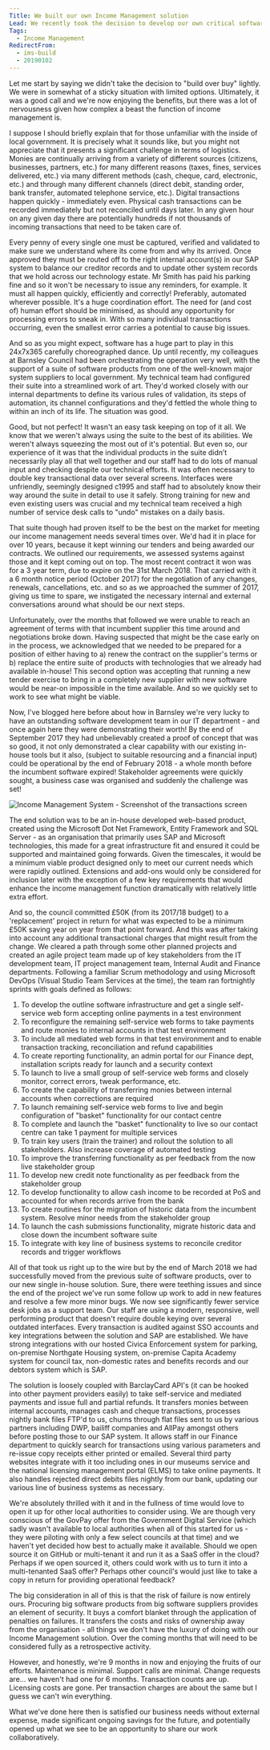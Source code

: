 ```yaml
---
Title: We built our own Income Management solution
Lead: We recently took the decision to develop our own critical software solution, over renewing an incumbent contract. This is how it happened.
Tags:
  - Income Management
RedirectFrom: 
  - ims-build
  - 20190102
---
```


Let me start by saying we didn't take the decision to "build over buy" lightly. We were in somewhat of a sticky situation with limited options. Ultimately, it was a good call and we're now enjoying the benefits, but there was a lot of nervousness given how complex a beast the function of income management is.

I suppose I should briefly explain that for those unfamiliar with the inside of local government. It is precisely what it sounds like, but you might not appreciate that it presents a significant challenge in terms of logistics. Monies are continually arriving from a variety of different sources (citizens, businesses, partners, etc.) for many different reasons (taxes, fines, services delivered, etc.) via many different methods (cash, cheque, card, electronic, etc.) and through many different channels (direct debit, standing order, bank transfer, automated telephone service, etc.). Digital transactions happen quickly - immediately even. Physical cash transactions can be recorded immediately but not reconciled until days later. In any given hour on any given day there are potentially hundreds if not thousands of incoming transactions that need to be taken care of.

Every penny of every single one must be captured, verified and validated to make sure we understand where its come from and why its arrived. Once approved they must be routed off to the right internal account(s) in our SAP system to balance our creditor records and to update other system records that we hold across our technology estate. Mr Smith has paid his parking fine and so it won't be necessary to issue any reminders, for example. It must all happen quickly, efficiently and correctly! Preferably, automated wherever possible. It's a huge coordination effort. The need for (and cost of) human effort should be minimised, as should any opportunity for processing errors to sneak in. With so many individual transactions occurring, even the smallest error carries a potential to cause big issues.

And so as you might expect, software has a huge part to play in this 24x7x365 carefully choreographed dance. Up until recently, my colleagues at Barnsley Council had been orchestrating the operation very well, with the support of a suite of software products from one of the well-known major system suppliers to local government. My technical team had configured their suite into a streamlined work of art. They'd worked closely with our internal departments to define its various rules of validation, its steps of automation, its channel configurations and they'd fettled the whole thing to within an inch of its life. The situation was good.

Good, but not perfect! It wasn't an easy task keeping on top of it all. We know that we weren't always using the suite to the best of its abilities. We weren't always squeezing the most out of it's potential. But even so, our experience of it was that the individual products in the suite didn’t necessarily play all that well together and our staff had to do lots of manual input and checking despite our technical efforts. It was often necessary to double key transactional data over several screens. Interfaces were unfriendly, seemingly designed c1995 and staff had to absolutely know their way around the suite in detail to use it safely. Strong training for new and even existing users was crucial and my technical team received a high number of service desk calls to "undo" mistakes on a daily basis.

That suite though had proven itself to be the best on the market for meeting our income management needs several times over. We'd had it in place for over 10 years, because it kept winning our tenders and being awarded our contracts. We outlined our requirements, we assessed systems against those and it kept coming out on top. The most recent contract it won was for a 3 year term, due to expire on the 31st March 2018. That carried with it a 6 month notice period (October 2017) for the negotiation of any changes, renewals, cancellations, etc. and so as we approached the summer of 2017, giving us time to spare, we instigated the necessary internal and external conversations around what should be our next steps.

Unfortunately, over the months that followed we were unable to reach an agreement of terms with that incumbent supplier this time around and negotiations broke down. Having suspected that might be the case early on in the process, we acknowledged that we needed to be prepared for a position of either having to a) renew the contract on the supplier's terms or b) replace the entire suite of products with technologies that we already had available in-house! This second option was accepting that running a new tender exercise to bring in a completely new supplier with new software would be near-on impossible in the time available. And so we quickly set to work to see what might be viable.

Now, I've blogged here before about how in Barnsley we're very lucky to have an outstanding software development team in our IT department - and once again here they were demonstrating their worth! By the end of September 2017 they had unbelievably created a proof of concept that was so good, it not only demonstrated a clear capability with our existing in-house tools but it also, (subject to suitable resourcing and a financial input) could be operational by the end of February 2018 - a whole month before the incumbent software expired! Stakeholder agreements were quickly sought, a business case was organised and suddenly the challenge was set!

![Income Management System - Screenshot of the transactions screen](/assets/images/2019-01-02-income-system.png)

The end solution was to be an in-house developed web-based product, created using the Microsoft Dot Net Framework, Entity Framework and SQL Server - as an organisation that primarily uses SAP and Microsoft technologies, this made for a great infrastructure fit and ensured it could be supported and maintained going forwards. Given the timescales, it would be a minimum viable product designed only to meet our current needs which were rapidly outlined. Extensions and add-ons would only be considered for inclusion later with the exception of a few key requirements that would enhance the income management function dramatically with relatively little extra effort.

And so, the council committed £50K (from its 2017/18 budget) to a 'replacement' project in return for what was expected to be a minimum £50K saving year on year from that point forward. And this was after taking into account any additional transactional charges that might result from the change. We cleared a path through some other planned projects and created an agile project team made up of key stakeholders from the IT development team, IT project management team, Internal Audit and Finance departments. Following a familiar Scrum methodology and using Microsoft DevOps (Visual Studio Team Services at the time), the team ran fortnightly sprints with goals defined as follows:

1. To develop the outline software infrastructure and get a single self-service web form accepting online payments in a test environment
2. To reconfigure the remaining self-service web forms to take payments and route monies to internal accounts in that test environment
3. To include all mediated web forms in that test environment and to enable transaction tracking, reconciliation and refund capabilities
4. To create reporting functionality, an admin portal for our Finance dept, installation scripts ready for launch and a security context
5. To launch to live a small group of self-service web forms and closely monitor, correct errors, tweak performance, etc.
6. To create the capability of transferring monies between internal accounts when corrections are required
7. To launch remaining self-service web forms to live and begin configuration of "basket" functionality for our contact centre
8. To complete and launch the "basket" functionality to live so our contact centre can take 1 payment for multiple services
9. To train key users (train the trainer) and rollout the solution to all stakeholders. Also increase coverage of automated testing
10. To improve the transferring functionality as per feedback from the now live stakeholder group
11. To develop new credit note functionality as per feedback from the stakeholder group
12. To develop functionality to allow cash income to be recorded at PoS and accounted for when records arrive from the bank
13. To create routines for the migration of historic data from the incumbent system. Resolve minor needs from the stakeholder group
14. To launch the cash submissions functionality, migrate historic data and close down the incumbent software suite
15. To integrate with key line of business systems to reconcile creditor records and trigger workflows

All of that took us right up to the wire but by the end of March 2018 we had successfully moved from the previous suite of software products, over to our new single in-house solution. Sure, there were teething issues and since the end of the project we've run some follow up work to add in new features and resolve a few more minor bugs. We now see significantly fewer service desk jobs as a support team. Our staff are using a modern, responsive, well performing product that doesn't require double keying over several outdated interfaces. Every transaction is audited against SSO accounts and key integrations between the solution and SAP are established. We have strong integrations with our hosted Civica Enforcement system for parking, on-premise Northgate Housing system, on-premise Capita Academy system for council tax, non-domestic rates and benefits records and our debtors system which is SAP.

The solution is loosely coupled with BarclayCard API's (it can be hooked into other payment providers easily) to take self-service and mediated payments and issue full and partial refunds. It transfers monies between internal accounts, manages cash and cheque transactions, processes nightly bank files FTP'd to us, churns through flat files sent to us by various partners including DWP, bailiff companies and AllPay amongst others before posting those to our SAP system. It allows staff in our Finance department to quickly search for transactions using various parameters and re-issue copy receipts either printed or emailed. Several third party websites integrate with it too including ones in our museums service and the national licensing management portal (ELMS) to take online payments. It also handles rejected direct debits files nightly from our bank, updating our various line of business systems as necessary.

We're absolutely thrilled with it and in the fullness of time would love to open it up for other local authorities to consider using. We are though very conscious of the GovPay offer from the Government Digital Service (which sadly wasn't available to local authorities when all of this started for us - they were piloting with only a few select councils at that time) and we haven't yet decided how best to actually make it available. Should we open source it on GitHub or multi-tenant it and run it as a SaaS offer in the cloud? Perhaps if we open sourced it, others could work with us to turn it into a multi-tenanted SaaS offer? Perhaps other council's would just like to take a copy in return for providing operational feedback?

The big consideration in all of this is that the risk of failure is now entirely ours. Procuring big software products from big software suppliers provides an element of security. It buys a comfort blanket through the application of penalties on failures. It transfers the costs and risks of ownership away from the organisation - all things we don't have the luxury of doing with our Income Management solution. Over the coming months that will need to be considered fully as a retrospective activity.

However, and honestly, we're 9 months in now and enjoying the fruits of our efforts. Maintenance is minimal. Support calls are minimal. Change requests are... we haven't had one for 6 months. Transaction counts are up. Licensing costs are gone. Per transaction charges are about the same but I guess we can't win everything.

What we've done here then is satisfied our business needs without external expense, made significant ongoing savings for the future, and potentially opened up what we see to be an opportunity to share our work collaboratively.